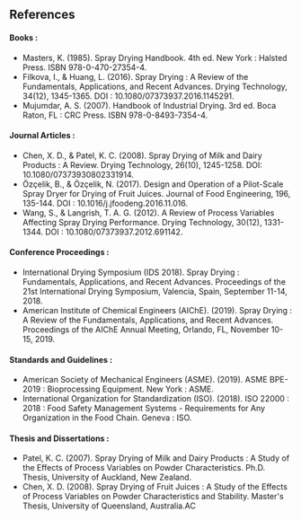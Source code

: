## References

#### Books :
-	Masters, K. (1985). Spray Drying Handbook. 4th ed. New York : Halsted Press. ISBN 978-0-470-27354-4.
-	Filkova, I., & Huang, L. (2016). Spray Drying : A Review of the Fundamentals, Applications, and Recent Advances. Drying Technology, 34(12), 1345-1365. DOI : 10.1080/07373937.2016.1145291.
-	Mujumdar, A. S. (2007). Handbook of Industrial Drying. 3rd ed. Boca Raton, FL : CRC Press. ISBN 978-0-8493-7354-4.
	
#### Journal Articles :
-	Chen, X. D., & Patel, K. C. (2008). Spray Drying of Milk and Dairy Products : A Review. Drying Technology, 26(10), 1245-1258. DOI: 10.1080/07373930802331914.
-	Özçelik, B., & Özçelik, N. (2017). Design and Operation of a Pilot-Scale Spray Dryer for Drying of Fruit Juices. Journal of Food Engineering, 196, 135-144. DOI : 10.1016/j.jfoodeng.2016.11.016.
-	Wang, S., & Langrish, T. A. G. (2012). A Review of Process Variables Affecting Spray Drying Performance. Drying Technology, 30(12), 1331-1344. DOI : 10.1080/07373937.2012.691142.
	
#### Conference Proceedings :
-	International Drying Symposium (IDS 2018). Spray Drying : Fundamentals, Applications, and Recent Advances. Proceedings of the 21st International Drying Symposium, Valencia, Spain, September 11-14, 2018.
-	American Institute of Chemical Engineers (AIChE). (2019). Spray Drying : A Review of the Fundamentals, Applications, and Recent Advances. Proceedings of the AIChE Annual Meeting, Orlando, FL, November 10-15, 2019.
	
#### Standards and Guidelines :
-	American Society of Mechanical Engineers (ASME). (2019). ASME BPE-2019 : Bioprocessing Equipment. New York : ASME.
-	International Organization for Standardization (ISO). (2018). ISO 22000 : 2018 : Food Safety Management Systems - Requirements for Any Organization in the Food Chain. Geneva : ISO.
	
#### Thesis and Dissertations :
-	Patel, K. C. (2007). Spray Drying of Milk and Dairy Products : A Study of the Effects of Process Variables on Powder Characteristics. Ph.D. Thesis, University of Auckland, New Zealand.
-	Chen, X. D. (2008). Spray Drying of Fruit Juices : A Study of the Effects of Process Variables on Powder Characteristics and Stability. Master's Thesis, University of Queensland, Australia.AC